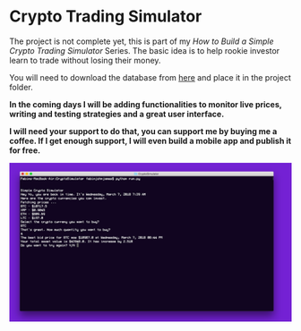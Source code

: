 # Crypto Trading Simulator
The project is not complete yet, this is part of my *How to  Build a Simple Crypto Trading Simulator* Series. The basic idea is to help rookie investor learn to trade without losing their money.

You will need to download the database from [here](https://drive.google.com/open?id=1OHhtrvOe-EWcX_8tipWo6tWYqkkYDkPw) and place it in the project folder. 

**In the coming days I will be adding functionalities to monitor live prices, writing and testing strategies and a great user interface.**


**I will need your support to do that, you can support me by buying me a coffee.
If I get enough support, I will even build a mobile app and publish it for free.**

![Screenshot](/screenshot.png)


